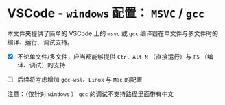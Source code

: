 # VSCode - `windows` 配置： `MSVC` / `gcc`
本文件夹提供了简单的 VSCode 上的 `msvc` 或 `gcc` 编译器在单文件与多文件时的编译、运行、调试支持。


- [x] 不论单文件/多文件，应当都能够提供 `Ctrl Alt N` （直接运行）与 `F5` （编译、调试）的支持

- [ ] 后续将考虑增加 `gcc-wsl`、`Linux` 与 `Mac` 的配置

注意：（仅针对 `windows` ） `gcc` 的调试不支持路径里面带有中文